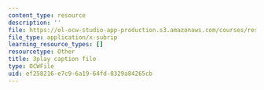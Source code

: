 ```yaml
---
content_type: resource
description: ''
file: https://ol-ocw-studio-app-production.s3.amazonaws.com/courses/res-3-002-collaborative-design-and-creative-expression-with-arduino-microcontrollers-january-iap-2017/ef258216e7c96a1964fd8329a84265cb_kP_1zySn3Rw.srt
file_type: application/x-subrip
learning_resource_types: []
resourcetype: Other
title: 3play caption file
type: OCWFile
uid: ef258216-e7c9-6a19-64fd-8329a84265cb
---
```

